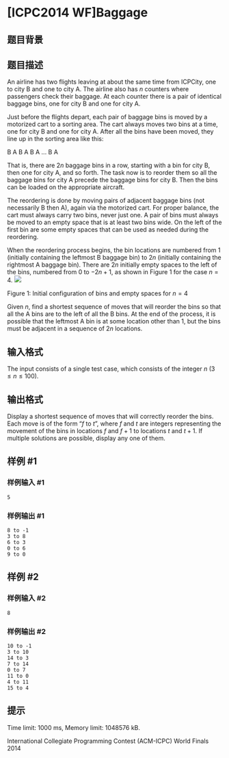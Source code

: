 # [ICPC2014 WF]Baggage

## 题目背景



## 题目描述

An airline has two flights leaving at about the same time from ICPCity, one to city B and one to city A. The airline also has $n$ counters where passengers check their baggage. At each counter there is a pair of identical baggage bins, one for city B and one for city A.

Just before the flights depart, each pair of baggage bins is moved by a motorized cart to a sorting area. The cart always moves two bins at a time, one for city B and one for city A. After all the bins have been moved, they line up in the sorting area like this:

  B A B A B A ... B A 

That is, there are $2n$ baggage bins in a row, starting with a bin for city B, then one for city A, and so forth. The task now is to reorder them so all the baggage bins for city A precede the baggage bins for city B. Then the bins can be loaded on the appropriate aircraft.

The reordering is done by moving pairs of adjacent baggage bins (not necessarily B then A), again via the motorized cart. For proper balance, the cart must always carry two bins, never just one. A pair of bins must always be moved to an empty space that is at least two bins wide. On the left of the first bin are some empty spaces that can be used as needed during the reordering.

When the reordering process begins, the bin locations are numbered from $1$ (initially containing the leftmost B baggage bin) to $2n$ (initially containing the rightmost A baggage bin). There are $2n$ initially empty spaces to the left of the bins, numbered from $0$ to $-2n+1$, as shown in Figure 1 for the case $n=4$.
![](https://cdn.luogu.com.cn/upload/image_hosting/fwkcv2gq.png)

   Figure 1: Initial configuration of bins and empty spaces for $n = 4$ 

Given $n$, find a shortest sequence of moves that will reorder the bins so that all the A bins are to the left of all the B bins. At the end of the process, it is possible that the leftmost A bin is at some location other than $1$, but the bins must be adjacent in a sequence of $2n$ locations.

## 输入格式

The input consists of a single test case, which consists of the integer $n$ $(3 \leq n \leq 100)$.

## 输出格式

Display a shortest sequence of moves that will correctly reorder the bins. Each move is of the form “$f$ to $t$”, where $f$ and $t$ are integers representing the movement of the bins in locations $f$ and $f + 1$ to locations $t$ and $t + 1$. If multiple solutions are possible, display any one of them.

## 样例 #1

### 样例输入 #1
```
5
```

### 样例输出 #1

```
8 to -1
3 to 8
6 to 3
0 to 6
9 to 0
```

## 样例 #2

### 样例输入 #2
```
8
```

### 样例输出 #2

```
10 to -1
3 to 10
14 to 3
7 to 14
0 to 7
11 to 0
4 to 11
15 to 4
```

## 提示

Time limit: 1000 ms, Memory limit: 1048576 kB. 

 International Collegiate Programming Contest (ACM-ICPC) World Finals 2014
